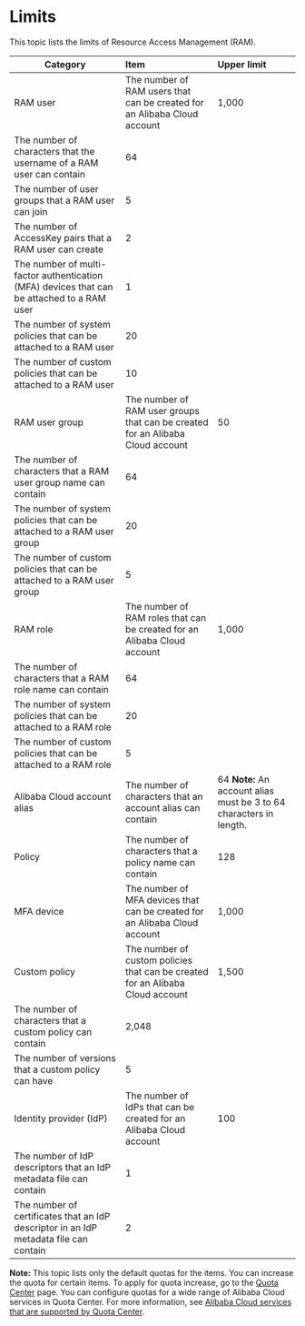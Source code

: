 # Limits

This topic lists the limits of Resource Access Management \(RAM\).

|Category|Item|Upper limit|
|--------|:---|:----------|
|RAM user|The number of RAM users that can be created for an Alibaba Cloud account|1,000|
|The number of characters that the username of a RAM user can contain|64|
|The number of user groups that a RAM user can join|5|
|The number of AccessKey pairs that a RAM user can create|2|
|The number of multi-factor authentication \(MFA\) devices that can be attached to a RAM user|1|
|The number of system policies that can be attached to a RAM user|20|
|The number of custom policies that can be attached to a RAM user|10|
|RAM user group|The number of RAM user groups that can be created for an Alibaba Cloud account|50|
|The number of characters that a RAM user group name can contain|64|
|The number of system policies that can be attached to a RAM user group|20|
|The number of custom policies that can be attached to a RAM user group|5|
|RAM role|The number of RAM roles that can be created for an Alibaba Cloud account|1,000|
|The number of characters that a RAM role name can contain|64|
|The number of system policies that can be attached to a RAM role|20|
|The number of custom policies that can be attached to a RAM role|5|
|Alibaba Cloud account alias|The number of characters that an account alias can contain|64 **Note:** An account alias must be 3 to 64 characters in length. |
|Policy|The number of characters that a policy name can contain|128|
|MFA device|The number of MFA devices that can be created for an Alibaba Cloud account|1,000|
|Custom policy|The number of custom policies that can be created for an Alibaba Cloud account|1,500|
|The number of characters that a custom policy can contain|2,048|
|The number of versions that a custom policy can have|5|
|Identity provider \(IdP\)|The number of IdPs that can be created for an Alibaba Cloud account|100|
|The number of IdP descriptors that an IdP metadata file can contain|1|
|The number of certificates that an IdP descriptor in an IdP metadata file can contain|2|

**Note:** This topic lists only the default quotas for the items. You can increase the quota for certain items. To apply for quota increase, go to the [Quota Center](https://quotas.console.aliyun.com) page. You can configure quotas for a wide range of Alibaba Cloud services in Quota Center. For more information, see [Alibaba Cloud services that are supported by Quota Center]().

